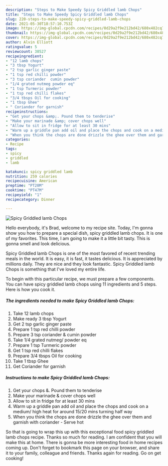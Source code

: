 ```yaml
---
description: "Steps to Make Speedy Spicy Griddled lamb Chops"
title: "Steps to Make Speedy Spicy Griddled lamb Chops"
slug: 220-steps-to-make-speedy-spicy-griddled-lamb-chops
date: 2021-05-30T18:57:10.753Z
image: https://img-global.cpcdn.com/recipes/0d29a2f9e212bd42/680x482cq70/spicy-griddled-lamb-chops-recipe-main-photo.jpg
thumbnail: https://img-global.cpcdn.com/recipes/0d29a2f9e212bd42/680x482cq70/spicy-griddled-lamb-chops-recipe-main-photo.jpg
cover: https://img-global.cpcdn.com/recipes/0d29a2f9e212bd42/680x482cq70/spicy-griddled-lamb-chops-recipe-main-photo.jpg
author: Alvin Elliott
ratingvalue: 5
reviewcount: 30527
recipeingredient:
- "12 lamb chops"
- "3 tbsp Yogurt"
- "2 tsp garlic ginger paste"
- "1 tsp red chilli powder"
- "3 tsp coriander  cumin powder"
- "1/4 grated nutmeg powder eq"
- "1 tsp Turmeric powder"
- "1 tsp red chilli flakes"
- "3/4 tbsps Oil for cooking"
- "1 tbsp Ghee"
- " Coriander for garnish"
recipeinstructions:
- "Get your chops &amp;. Pound them to tenderise"
- "Make your marinade &amp; cover chops well"
- "Allow to sit in fridge for at least 30 mins"
- "Warm up a griddle pan add oil and place the chops and cook on a medium/ high heat for around 15/20 mins turning half way"
- "When you think the chops are done drizzle the ghee over them and garnish with coriander  Serve hot"
categories:
- Recipe
tags:
- spicy
- griddled
- lamb

katakunci: spicy griddled lamb 
nutrition: 259 calories
recipecuisine: American
preptime: "PT20M"
cooktime: "PT47M"
recipeyield: "1"
recipecategory: Dinner

---
```



![Spicy Griddled lamb Chops](https://img-global.cpcdn.com/recipes/0d29a2f9e212bd42/680x482cq70/spicy-griddled-lamb-chops-recipe-main-photo.jpg)

Hello everybody, it's Brad, welcome to my recipe site. Today, I'm gonna show you how to prepare a special dish, spicy griddled lamb chops. It is one of my favorites. This time, I am going to make it a little bit tasty. This is gonna smell and look delicious.

Spicy Griddled lamb Chops is one of the most favored of recent trending meals in the world. It is easy, it is fast, it tastes delicious. It is appreciated by millions daily. They are nice and they look fantastic. Spicy Griddled lamb Chops is something that I've loved my entire life.




To begin with this particular recipe, we must prepare a few components. You can have spicy griddled lamb chops using 11 ingredients and 5 steps. Here is how you cook it.

<!--inarticleads1-->

##### The ingredients needed to make Spicy Griddled lamb Chops:

1. Take 12 lamb chops
1. Make ready 3 tbsp Yogurt
1. Get 2 tsp garlic ginger paste
1. Prepare 1 tsp red chilli powder
1. Prepare 3 tsp coriander &amp; cumin powder
1. Take 1/4 grated nutmeg/ powder eq
1. Prepare 1 tsp Turmeric powder
1. Get 1 tsp red chilli flakes
1. Prepare 3/4 tbsps Oil for cooking
1. Take 1 tbsp Ghee
1. Get  Coriander for garnish




<!--inarticleads2-->

##### Instructions to make Spicy Griddled lamb Chops:

1. Get your chops &amp;. Pound them to tenderise
1. Make your marinade &amp; cover chops well
1. Allow to sit in fridge for at least 30 mins
1. Warm up a griddle pan add oil and place the chops and cook on a medium/ high heat for around 15/20 mins turning half way
1. When you think the chops are done drizzle the ghee over them and garnish with coriander  - Serve hot




So that is going to wrap this up with this exceptional food spicy griddled lamb chops recipe. Thanks so much for reading. I am confident that you will make this at home. There is gonna be more interesting food in home recipes coming up. Don't forget to bookmark this page on your browser, and share it to your family, colleague and friends. Thanks again for reading. Go on get cooking!
